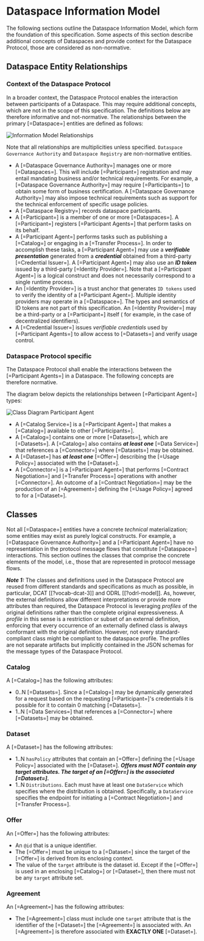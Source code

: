# Dataspace Information Model

The following sections outline the Dataspace Information Model, which form the foundation of this specification.
Some aspects of this section describe additional concepts of Dataspaces and provide context for the Dataspace Protocol,
those are considered as non-normative.

## Dataspace Entity Relationships

### Context of the Dataspace Protocol

In a broader context, the Dataspace Protocol enables the interaction between participants of
a Dataspace. This may require additional concepts, which are not in the scope of this specification.
The definitions below are therefore informative and not-normative.
The relationships between the primary [=Dataspace=] entities are defined as follows:

![](figures/m.dataspace.relationships.png "Information Model Relationships")

Note that all relationships are multiplicities unless specified. `Dataspace Governance Authority` and `Dataspace Registry` are
non-normative entities.

- A [=Dataspace Governance Authority=] manages one or more [=Dataspaces=]. This will include [=Participant=] registration and may
  entail mandating business and/or technical requirements. For example, a [=Dataspace Governance Authority=] may
  require [=Participants=] to obtain some form of business certification. A [=Dataspace Governance Authority=] may also impose
  technical requirements such as support for the technical enforcement of specific usage policies.
- A [=Dataspace Registry=] records dataspace participants.
- A [=Participant=] is a member of one or more [=Dataspaces=]. A [=Participant=] registers [=Participant Agents=] that
  perform tasks on its behalf.
- A [=Participant Agent=] performs tasks such as publishing a [=Catalog=] or engaging in a [=Transfer Process=]. In
  order to accomplish these tasks, a [=Participant Agent=] may use a _**verifiable presentation**_ generated from a
  _**credential**_ obtained from a third-party [=Credential Issuer=]. A [=Participant Agent=] may also use an
  _**ID token**_ issued by a third-party [=Identity Provider=]. Note that a [=Participant Agent=] is a logical construct
  and does not necessarily correspond to a single runtime process.
- An [=Identity Provider=] is a trust anchor that generates `ID tokens` used to verify the identity of
  a [=Participant Agent=]. Multiple identity providers may operate in a [=Dataspace=]. The types and semantics of ID
  tokens are not part of this specification. An [=Identity Provider=] may be a third-party or a [=Participant=] itself (
  for example, in the case of decentralized identifiers).
- A [=Credential Issuer=] issues _verifiable credentials_ used by [=Participant Agents=] to allow access to [=Datasets=]
  and verify usage control.

### Dataspace Protocol specific

The Dataspace Protocol shall enable the interactions between the [=Participant Agents=] in a Dataspace.
The following concepts are therefore normative.

The diagram below depicts the relationships between [=Participant Agent=] types:

![](figures/m.participant.entities.png "Class Diagram Participant Agent")

- A [=Catalog Service=] is a [=Participant Agent=] that makes a [=Catalog=] available to other [=Participants=].
- A [=Catalog=] contains one or more [=Datasets=], which are [=Datasets=]. A [=Catalog=] also contains 
  **_at least one_** [=Data Service=] that references a [=Connector=] where [=Datasets=] may be obtained.
- A [=Dataset=] has **_at least one_** [=Offer=] describing the [=Usage Policy=] associated
  with the [=Dataset=].
- A [=Connector=] is a [=Participant Agent=] that performs [=Contract Negotiation=] and [=Transfer Process=] operations
  with another [=Connector=]. An outcome of a [=Contract Negotiation=] may be the production of an [=Agreement=]
  defining the [=Usage Policy=] agreed to for a [=Dataset=].

## Classes

Not all [=Dataspace=] entities have a concrete _technical_ materialization; some entities may exist as purely logical
constructs. For example, a [=Dataspace Governance Authority=] and a [=Participant Agent=] have no representation in the protocol
message flows that constitute [=Dataspace=] interactions. This section outlines the classes that comprise the concrete
elements of the model, i.e., those that are represented in protocol message flows.

**_Note 1:_**
The classes and definitions used in the Dataspace Protocol are reused from different standards and specifications as
much as possible, in particular, DCAT [[?vocab-dcat-3]] and ODRL [[?odrl-model]]. As, however, the external definitions
allow different interpretations or provide more attributes than required, the Dataspace Protocol is leveraging
_profiles_ of the original definitions rather than the complete original expressiveness. A _profile_ in this sense is a
restriction or subset of an external definition, enforcing that every occurrence of an externally defined class is
always conformant with the original definition. However, not every standard-compliant class might be compliant to the
dataspace profile. The profiles are not separate artifacts but implicitly contained in the JSON schemas for the message
types of the Dataspace Protocol.

### Catalog

A [=Catalog=] has the following attributes:

- 0..N [=Datasets=]. Since a [=Catalog=] may be dynamically generated for a request based on the
  requesting [=Participant=]'s credentials it is possible for it to contain 0 matching [=Datasets=].
- 1..N [=Data Services=] that references a [=Connector=] where [=Datasets=] may be obtained. 

### Dataset

A [=Dataset=] has the following attributes:

- 1..N `hasPolicy` attributes that contain an [=Offer=] defining the [=Usage Policy=] associated with
  the [=Dataset=]. 
  **_Offers must NOT contain any target attributes. The target of an [=Offer=] is the associated [=Dataset=]._**
- 1..N `Distributions`. Each must have at least one `DataService` which specifies where the
  distribution
  is obtained. Specifically, a `DataService` specifies the endpoint for initiating a [=Contract Negotiation=]
  and [=Transfer Process=].

### Offer

An [=Offer=] has the following attributes:

- An `@id` that is a unique identifier.
- The [=Offer=] must be unique to a [=Dataset=] since the target of the [=Offer=] is derived from its enclosing context.
- The value of the `target` attribute is the dataset id. Except if the [=Offer=] is used in an enclosing [=Catalog=]
  or [=Dataset=], then there must not be any `target` attribute set.

### Agreement

An [=Agreement=] has the following attributes:

- The [=Agreement=] class must include one `target` attribute that is the identifier of the [=Dataset=]
  the [=Agreement=] is associated with. An [=Agreement=] is therefore associated with **EXACTLY ONE** [=Dataset=].

